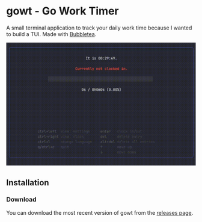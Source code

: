 # gowt - **Go** **W**ork **T**imer

A small terminal application to track your daily work time because I wanted to build a TUI. Made with [Bubbletea](https://github.com/charmbracelet/bubbletea).

![Demo](./demo.gif)

## Installation

### Download

You can download the most recent version of gowt from the [releases page](https://codeberg.org/simon-kolkmann/gowt/releases).
